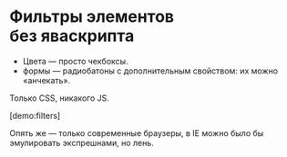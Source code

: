 # Фильтры элементов без яваскрипта

- Цвета — просто чекбоксы.
- формы — радиобатоны с дополнительным свойством: их можно «анчекать».

Только CSS, никакого JS.

[demo:filters]

Опять же — только современные браузеры, в IE можно было бы эмулировать экспрешнами, но лень.
